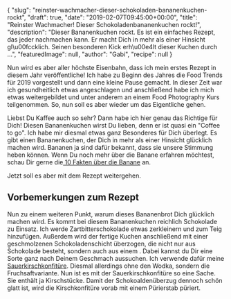 {
    "slug": "reinster-wachmacher-dieser-schokoladen-bananenkuchen-rockt",
    "draft": true,
    "date": "2019-02-07T09:45:00+00:00",
    "title": "Reinster Wachmacher! Dieser Schokoladenbananenkuchen rockt!",
    "description": "Dieser Bananenkuchen rockt. Es ist ein einfaches Rezept, das jeder nachmachen kann. Er macht Dich in mehr als einer Hinsicht gl\u00fccklich. Seinen besonderen Kick erh\u00e4lt dieser Kuchen durch  ...",
    "featuredImage": null,
    "author": "Gabi",
    "recipe": null
}

Nun wird es aber aller höchste Eisenbahn, dass ich mein erstes Rezept in diesem Jahr veröffentliche! Ich habe zu Beginn des Jahres die Food Trends für 2019 vorgestellt und dann eine kleine Pause gemacht. In dieser Zeit war ich gesundheitlich etwas angeschlagen und anschließend habe ich mich etwas weitergebildet und unter anderem an  einem Food Photography Kurs teilgenommen. So, nun soll es aber wieder um das Eigentliche gehen.

Liebst Du Kaffee auch so sehr? Dann habe ich hier genau das Richtige für Dich! Diesen Bananenkuchen wirst Du lieben, denn er ist quasi ein "Coffee to go". Ich habe mir diesmal etwas ganz Besonderes für Dich überlegt. Es gibt einen Bananenkuchen, der Dich in mehr als einer Hinsicht glücklich machen wird. Bananen ja sind dafür bekannt, dass sie unsere Stimmung heben können. Wenn Du noch mehr über die Banane erfahren möchtest, schau Dir gerne die[ 10 Fakten über die Banane](https://kochfokus.de/artikel/10-fakten-ueber-die-banane/ " 10 Fakten über die Banane") an.

Jetzt soll es aber mit dem Rezept weitergehen.

## Vorbemerkungen zum Rezept

Nun zu einem weiteren Punkt, warum dieses Bananenbrot Dich glücklich  machen wird. Es kommt bei diesem Bananenkuchen reichlich Schokolade zu Einsatz. Ich werde Zartbitterschokolade etwas zerkleinern und zum Teig hinzufügen. Außerdem wird der fertige Kuchen anschließend mit einer geschmolzenen Schokoladenschicht überzogen, die nicht nur aus Schokolade besteht, sondern auch aus einem . Dabei kannst du Dir eine Sorte ganz nach Deinem Geschmach aussuchen. Ich verwende dafür meine [Sauerkirschkonfitüre](https://kochfokus.de/artikel/beschwipste-sauerkirschkonfituere/ "Sauerkirschkonfitüre"). Diesmal allerdings ohne den Wodka, sondern die Fruchsaftvariante. Nun ist es mit der Sauerkirschkonfitüre so eine Sache. Sie enthält ja Kirschstücke. Damit der Schokoaldenüberzug dennoch schön glatt ist, wird die Kirschkonfitüre vorab mit einem Pürierstab püriert.